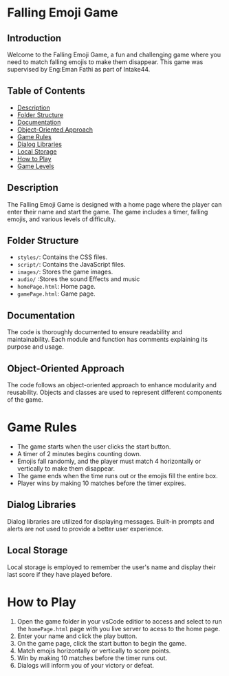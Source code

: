 # Falling Emoji Game

## Introduction

Welcome to the Falling Emoji Game, a fun and challenging game where you need to match falling emojis to make them disappear. This game was supervised by Eng:Eman Fathi as part of Intake44.

## Table of Contents

- [Description](#description)
- [Folder Structure](#folder-structure)
- [Documentation](#documentation)
- [Object-Oriented Approach](#object-oriented-approach)
- [Game Rules](#game-rules)
- [Dialog Libraries](#dialog-libraries)
- [Local Storage](#local-storage)
- [How to Play](#how-to-play)
- [Game Levels](#game-levels)

## Description

The Falling Emoji Game is designed with a home page where the player can enter their name and start the game. The game includes a timer, falling emojis, and various levels of difficulty.

## Folder Structure

- `styles/`: Contains the CSS files.
- `script/`: Contains the JavaScript files.
- `images/`: Stores the game images.
- `audio/` :Stores the sound Effects and music
- `homePage.html`: Home page.
- `gamePage.html`: Game page.


## Documentation

The code is thoroughly documented to ensure readability and maintainability. Each module and function has comments explaining its purpose and usage.

## Object-Oriented Approach

The code follows an object-oriented approach to enhance modularity and reusability. Objects and classes are used to represent different components of the game.


# Game Rules

- The game starts when the user clicks the start button.
- A timer of 2 minutes begins counting down.
- Emojis fall randomly, and the player must match 4 horizontally or vertically to make them disappear.
- The game ends when the time runs out or the emojis fill the entire box.
- Player wins by making 10 matches before the timer expires.

## Dialog Libraries

Dialog libraries are utilized for displaying messages. Built-in prompts and alerts are not used to provide a better user experience.

## Local Storage

Local storage is employed to remember the user's name and display their last score if they have played before.

# How to Play

1. Open the game folder in your vsCode editior to access and select to run the `homePage.html` page with you live server to acess to the home page.
2. Enter your name and click the play button.
3. On the game page, click the start button to begin the game.
4. Match emojis horizontally or vertically to score points.
5. Win by making 10 matches before the timer runs out.
6. Dialogs will inform you of your victory or defeat.




